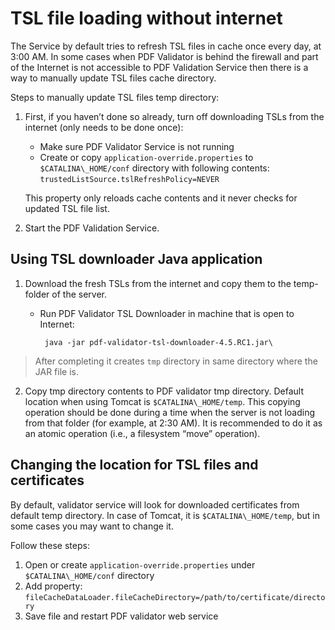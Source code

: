 # TSL file loading without internet

The Service by default tries to refresh TSL files in cache once every
day, at 3:00 AM. In some cases when PDF Validator is behind the firewall
and part of the Internet is not accessible to PDF Validation Service
then there is a way to manually update TSL files cache directory.

Steps to manually update TSL files temp directory:

1.  First, if you haven’t done so already, turn off downloading TSLs
    from the internet (only needs to be done once):
	-  Make sure PDF Validator Service is not running
	-  Create or copy `application-override.properties` to
	    `$CATALINA\_HOME/conf` directory with following contents:  `trustedListSource.tslRefreshPolicy=NEVER`

	This property only reloads cache contents and it never checks for
	updated TSL file list.

2.  Start the PDF Validation Service.

Using TSL downloader Java application
-------------------------------------

1.  Download the fresh TSLs from the internet and copy them to the
    temp-folder of the server.
	-  Run PDF Validator TSL Downloader in machine that is open to
           Internet:

        	java -jar pdf-validator-tsl-downloader-4.5.RC1.jar\

> After completing it creates `tmp` directory in same directory where the
> JAR file is.

2.  Copy tmp directory contents to PDF validator tmp directory. Default
    location when using Tomcat is `$CATALINA\_HOME/temp`.
    This copying operation should be done during a time when the server
    is not loading from that folder (for example, at 2:30 AM). It is
    recommended to do it as an atomic operation (i.e., a filesystem
    “move” operation).

Changing the location for TSL files and certificates
----------------------------------------------------

By default, validator service will look for downloaded certificates from
default temp directory. In case of Tomcat, it is `$CATALINA\_HOME/temp`,
but in some cases you may want to change it.

Follow these steps:

1. Open or create `application-override.properties` under
   `$CATALINA\_HOME/conf` directory
2. Add property: `fileCacheDataLoader.fileCacheDirectory=/path/to/certificate/directory`
3. Save file and restart PDF validator web service
